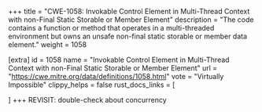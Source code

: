 +++
title = "CWE-1058: Invokable Control Element in Multi-Thread Context with non-Final Static Storable or Member Element"
description	= "The code contains a function or method that operates in a multi-threaded environment but owns an unsafe non-final static storable or member data element."
weight = 1058

[extra]
id = 1058
name = "Invokable Control Element in Multi-Thread Context with non-Final Static Storable or Member Element"
url = "https://cwe.mitre.org/data/definitions/1058.html"
vote = "Virtually Impossible"
clippy_helps = false
rust_docs_links = [
	
]
+++
REVISIT: double-check about concurrency
